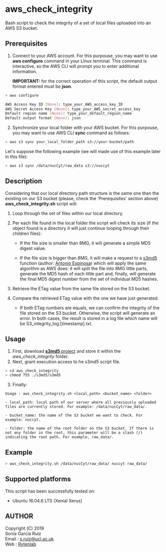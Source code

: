 # aws_check_integrity

Bash script to check the integrity of a set of local files uploaded into an AWS S3 bucket.

## Prerequisites

1. Connect to your AWS account. For this purpouse, you may want to use **aws configure** command in your Linux terminal. This command is interactive, so the AWS CLI will prompt you to enter additional information.

   **IMPORTANT:** for the correct operation of this script, the default output format entered must be **json**.

```sh
> aws configure 

AWS Access Key ID [None]: type_your_AWS_access_key_ID 
AWS Secret Access Key [None]: type_your_AWS_secret_access_key 
Default region name [None]: type_your_default_region_name 
Default output format [None]: json 
```

2. Synchronize your local folder with your AWS bucket. For this purpouse, you may want to use AWS CLI **sync** command as follows:

```sh
> aws s3 sync your_local_folder_path s3://your-bucket/path 

```
Let's suppose the following example (we will made use of this example later in this file):
```sh
> aws s3 sync /data/nucCyt/raw_data s3://nuccyt 
```

## Description

Considering that our local directory path structure is the same one than the existing on our S3 bucket (please, check the 'Prerequisites' section above) **aws_check_integrity.sh** script will:

1. Loop through the set of files within our local directory.

2. Per each file found in the local folder the script will check its size (if the object found is a directory it will just continue looping through their children files):

   * If the file size is smaller than 8MG, it will generate a simple MD5 digest value.

   * If the file size is bigger than 8MG, it will make a request to a [s3md5](https://github.com/antespi/s3md5) function (author: [Antonio Espinosa](https://github.com/antespi)) which will apply the same algorithm as AWS does: it will split the file into 8MG little parts, generate the MD5 hash of each little part and, finally, will generate the final MD5 digest number from the set of individual MD5 hashes.

3. Retrieve the ETag value from the same file stored on the S3 bucket.

4. Compare the retrieved ETag value with the one we have just generated.

   * If both ETag numbers are equals, we can confirm the integrity of the file stored on the S3 bucket. Otherwise, the script will generate an error. In both cases, the result is stored in a log file which name will be S3_integrity_log.[timestamp].txt.



## Usage

1. First, download [**s3md5** project](https://github.com/antespi/s3md5) and store it within the *aws_check_integrity* folder.
2. Next, grant execution access to he s3md5 script file.
```sh
> cd aws_check_integrity
> chmod 755 ./s3md5/s3md5
```
3. Finally:
```
Usage : aws_check_integrity.sh <local_path> <bucket_name> <folder>

- local_path: local path of our server where all previously uploaded files are currently stored. For example: /data/nucCyt/raw_data/. 

- bucket_name: the name of the S3 bucket we want to check. For example: nuccyt. 

- folder: the name of the root folder on the S3 bucket. If there is not any folder in the root, this parameter will be a slash (/) indicating the root path. For example, raw_data/.
```


## Example

```sh
> aws_check_integrity.sh /data/nucCyt/raw_data/ nuccyt raw_data/
```

## Supported platforms

This script has been successfully tested on:

* Ubuntu 16.04.6 LTS (Xenial Xerus)

## AUTHOR

Copyright (C) 2019<br />
Sonia García Ruiz<br />
Email : s.ruiz@ucl.ac.uk<br />
Web   : [Rytenlab](https://snca.atica.um.es/)


